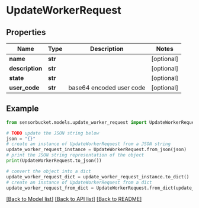 # UpdateWorkerRequest


## Properties

Name | Type | Description | Notes
------------ | ------------- | ------------- | -------------
**name** | **str** |  | [optional] 
**description** | **str** |  | [optional] 
**state** | **str** |  | [optional] 
**user_code** | **str** | base64 encoded user code | [optional] 

## Example

```python
from sensorbucket.models.update_worker_request import UpdateWorkerRequest

# TODO update the JSON string below
json = "{}"
# create an instance of UpdateWorkerRequest from a JSON string
update_worker_request_instance = UpdateWorkerRequest.from_json(json)
# print the JSON string representation of the object
print(UpdateWorkerRequest.to_json())

# convert the object into a dict
update_worker_request_dict = update_worker_request_instance.to_dict()
# create an instance of UpdateWorkerRequest from a dict
update_worker_request_from_dict = UpdateWorkerRequest.from_dict(update_worker_request_dict)
```
[[Back to Model list]](../README.md#documentation-for-models) [[Back to API list]](../README.md#documentation-for-api-endpoints) [[Back to README]](../README.md)


